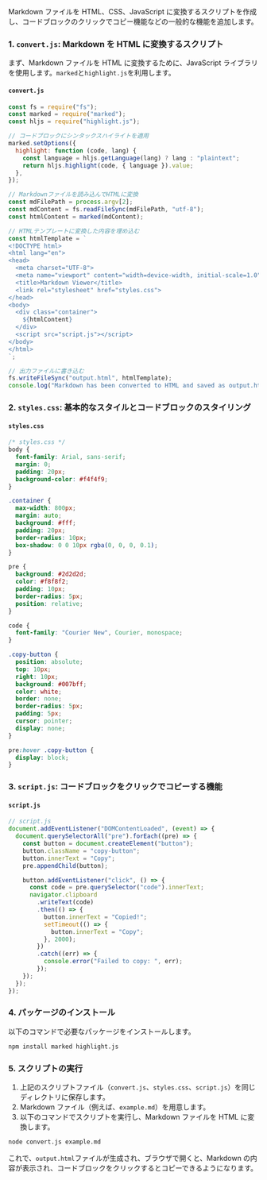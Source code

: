 Markdown ファイルを HTML、CSS、JavaScript に変換するスクリプトを作成し、コードブロックのクリックでコピー機能などの一般的な機能を追加します。

### 1. `convert.js`: Markdown を HTML に変換するスクリプト

まず、Markdown ファイルを HTML に変換するために、JavaScript ライブラリを使用します。`marked`と`highlight.js`を利用します。

#### `convert.js`

```javascript
const fs = require("fs");
const marked = require("marked");
const hljs = require("highlight.js");

// コードブロックにシンタックスハイライトを適用
marked.setOptions({
  highlight: function (code, lang) {
    const language = hljs.getLanguage(lang) ? lang : "plaintext";
    return hljs.highlight(code, { language }).value;
  },
});

// Markdownファイルを読み込んでHTMLに変換
const mdFilePath = process.argv[2];
const mdContent = fs.readFileSync(mdFilePath, "utf-8");
const htmlContent = marked(mdContent);

// HTMLテンプレートに変換した内容を埋め込む
const htmlTemplate = `
<!DOCTYPE html>
<html lang="en">
<head>
  <meta charset="UTF-8">
  <meta name="viewport" content="width=device-width, initial-scale=1.0">
  <title>Markdown Viewer</title>
  <link rel="stylesheet" href="styles.css">
</head>
<body>
  <div class="container">
    ${htmlContent}
  </div>
  <script src="script.js"></script>
</body>
</html>
`;

// 出力ファイルに書き込む
fs.writeFileSync("output.html", htmlTemplate);
console.log("Markdown has been converted to HTML and saved as output.html");
```

### 2. `styles.css`: 基本的なスタイルとコードブロックのスタイリング

#### `styles.css`

```css
/* styles.css */
body {
  font-family: Arial, sans-serif;
  margin: 0;
  padding: 20px;
  background-color: #f4f4f9;
}

.container {
  max-width: 800px;
  margin: auto;
  background: #fff;
  padding: 20px;
  border-radius: 10px;
  box-shadow: 0 0 10px rgba(0, 0, 0, 0.1);
}

pre {
  background: #2d2d2d;
  color: #f8f8f2;
  padding: 10px;
  border-radius: 5px;
  position: relative;
}

code {
  font-family: "Courier New", Courier, monospace;
}

.copy-button {
  position: absolute;
  top: 10px;
  right: 10px;
  background: #007bff;
  color: white;
  border: none;
  border-radius: 5px;
  padding: 5px;
  cursor: pointer;
  display: none;
}

pre:hover .copy-button {
  display: block;
}
```

### 3. `script.js`: コードブロックをクリックでコピーする機能

#### `script.js`

```javascript
// script.js
document.addEventListener("DOMContentLoaded", (event) => {
  document.querySelectorAll("pre").forEach((pre) => {
    const button = document.createElement("button");
    button.className = "copy-button";
    button.innerText = "Copy";
    pre.appendChild(button);

    button.addEventListener("click", () => {
      const code = pre.querySelector("code").innerText;
      navigator.clipboard
        .writeText(code)
        .then(() => {
          button.innerText = "Copied!";
          setTimeout(() => {
            button.innerText = "Copy";
          }, 2000);
        })
        .catch((err) => {
          console.error("Failed to copy: ", err);
        });
    });
  });
});
```

### 4. パッケージのインストール

以下のコマンドで必要なパッケージをインストールします。

```bash
npm install marked highlight.js
```

### 5. スクリプトの実行

1. 上記のスクリプトファイル（`convert.js`、`styles.css`、`script.js`）を同じディレクトリに保存します。
2. Markdown ファイル（例えば、`example.md`）を用意します。
3. 以下のコマンドでスクリプトを実行し、Markdown ファイルを HTML に変換します。

```bash
node convert.js example.md
```

これで、`output.html`ファイルが生成され、ブラウザで開くと、Markdown の内容が表示され、コードブロックをクリックするとコピーできるようになります。
